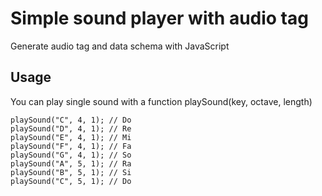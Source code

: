 # Simple sound player with audio tag

Generate audio tag and data schema with JavaScript

## Usage

You can play single sound with a function playSound(key, octave, length)

    playSound("C", 4, 1); // Do
    playSound("D", 4, 1); // Re
    playSound("E", 4, 1); // Mi
    playSound("F", 4, 1); // Fa
    playSound("G", 4, 1); // So
    playSound("A", 5, 1); // Ra
    playSound("B", 5, 1); // Si
    playSound("C", 5, 1); // Do
